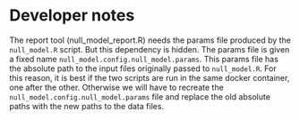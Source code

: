 # Developer notes

The report tool (null_model_report.R) needs the params file produced by the 
`null_model.R` script. But this dependency is hidden. The params file is given 
a fixed name `null_model.config.null_model.params`. This params file has the 
absolute path to the input files originally passed to `null_model.R`. For this
reason, it is best if the two scripts are run in the same docker container, one
after the other. Otherwise we will have to recreate the
`null_model.config.null_model.params` file and replace the old absolute paths
with the new paths to the data files.
